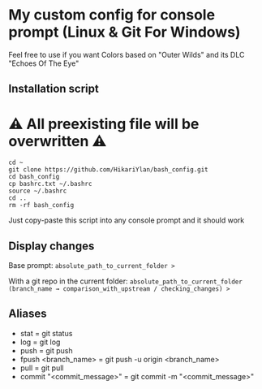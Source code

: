 # My custom config for console prompt (Linux & Git For Windows)
Feel free to use if you want
Colors based on "Outer Wilds" and its DLC "Echoes Of The Eye"

## Installation script

# ⚠ All preexisting file will be overwritten ⚠

```shell
cd ~
git clone https://github.com/HikariYlan/bash_config.git
cd bash_config
cp bashrc.txt ~/.bashrc
source ~/.bashrc
cd ..
rm -rf bash_config
```

Just copy-paste this script into any console prompt and it should work

## Display changes

Base prompt:
`absolute_path_to_current_folder > `

With a git repo in the current folder:
`absolute_path_to_current_folder (branch_name → comparison_with_upstream / checking_changes) > `

## Aliases

- stat = git status
- log = git log
- push = git push
- fpush <branch_name> = git push -u origin <branch_name>
- pull = git pull
- commit "<commit_message>" = git commit -m "<commit_message>"